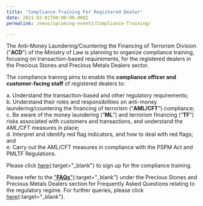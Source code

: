 ```yaml
---
title: 'Compliance Training For Registered Dealer'
date: 2021-02-01T00:00:00.000Z
permalink: /news/upcoming-events/Compliance-Training/

---
```



The Anti-Money Laundering/Countering the Financing of Terrorism Division ("**ACD**") of the Ministry of Law is planning to organize compliance training, focusing on transaction-based requirements, for the registered dealers in the Precious Stones and Precious Metals Dealers sector.

The compliance training aims to enable the **compliance officer and customer-facing staff** of registered dealers to:

a. Understand the transaction-based and other regulatory requirements; <br>
b. Understand their roles and responsibilities on anti-money laundering/countering the financing of terrorism (“**AML/CFT**”) compliance;<br>
c. Be aware of the money laundering (“**ML**”) and terrorism financing (“**TF**”) risks associated with customers and transactions, and understand the AML/CFT measures in place; <br>
d. Interpret and identify red flag indicators, and how to deal with red flags; and <br>
e. Carry out the AML/CFT measures in compliance with the PSPM Act and PMLTF Regulations.

Please click [here](https://form.gov.sg/#!/5f0fc0c3fefd4e00119dc724){:target="_blank"} to sign up for the compliance training.

Please refer to the ["**FAQs**"](https://va.ecitizen.gov.sg/cfp/customerPages/mlaw/explorefaq.aspx){:target="_blank"} under the Precious Stones and Precious Metals Dealers section for Frequently Asked Questions relating to the regulatory regime. For further queries, please click [here](https://eservices.mlaw.gov.sg/enquiry/){:target="_blank"}.
